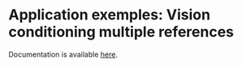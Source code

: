 # Application exemples: Vision conditioning multiple references

Documentation is available [here](https://www.docs.niryo.com/applications/ned/source/examples/vision_conditioning_multiple_references).
